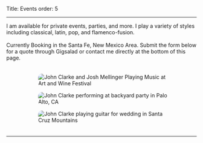Title: Events
order: 5

---

I am available for private events, parties, and more.  I play a variety of styles including classical, latin, pop, and flamenco-fusion.  
<br> Currently Booking in the Santa Fe, New Mexico Area.  Submit the form below for a quote through Gigsalad or contact me directly at the bottom of this page.

<style>
    .photos {
        width: 95%;
        max-width: 1000px;
        margin: 0 auto;
        display: flex;
        flex-wrap: wrap;
        justify-content: center;
        gap: 15px;
        padding: 20px;
    }

    .photos img {
        flex: 1;
        min-width: 250px;
        max-width: 350px;
        height: auto;
        border-radius: 10px;
        object-fit: cover;
    }

    /* Gigsalad widget responsive styles */
    #gigsalad_quote_widget {
        width: 95% !important;
        max-width: 600px !important;
        margin: 20px auto !important;
    }

    @media screen and (max-width: 768px) {
        .photos {
            width: 100%;
            padding: 10px;
            gap: 10px;
        }

        .photos img {
            min-width: 100%;
            margin: 5px 0;
        }

        #gigsalad_quote_widget {
            width: 100% !important;
        }
    }
</style>

<div class="photos">
    <img src="{static}/images/art-and-wine-festival.jpg" alt="John Clarke and Josh Mellinger Playing Music at Art and Wine Festival" />
    <img src="{static}/images/backyard-party.jpeg" alt="John Clarke performing at backyard party in Palo Alto, CA" />
    <img src="{static}/images/wedding-guitar-1.jpg" alt="John Clarke playing guitar for wedding in Santa Cruz Mountains" />
</div>

---

<div align="center">
    <div id="gigsalad_quote_widget"></div>
</div>

<script>
    var gscqForm;
    (function(d,t) {
        var s=d.createElement(t),
        options={
            path:'230147',
            maxWidth:'100%' // Changed to 100% for better responsiveness
        };
        s.src='https://www.gigsalad.com/js/quote_widget.min.js';
        s.onload=s.onreadystatechange=function(){
            var rs=this.readyState;
            if(rs)if(rs!='complete')if(rs!='loaded')return;
            try{
                gscqForm=new GsContactForm();
                gscqForm.initialize(options);
                gscqForm.display();
            }catch(e){}
        };
        var scr=d.getElementsByTagName(t)[0],
        par=scr.parentNode;
        par.insertBefore(s,scr);
    })(document,'script');
</script>

